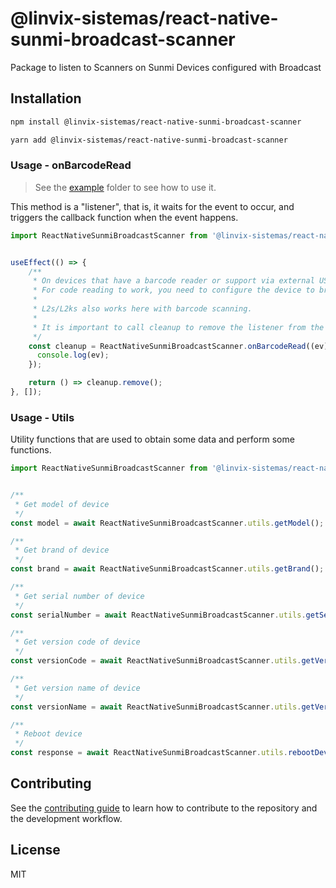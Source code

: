 # @linvix-sistemas/react-native-sunmi-broadcast-scanner

Package to listen to Scanners on Sunmi Devices configured with Broadcast

## Installation

```sh
npm install @linvix-sistemas/react-native-sunmi-broadcast-scanner
```

```sh
yarn add @linvix-sistemas/react-native-sunmi-broadcast-scanner
```

### Usage - onBarcodeRead
> See the [example](example/src/App.tsx) folder to see how to use it.

This method is a "listener", that is, it waits for the event to occur, and triggers the callback function when the event happens.
```ts
import ReactNativeSunmiBroadcastScanner from '@linvix-sistemas/react-native-sunmi-broadcast-scanner';


useEffect(() => {
    /**
     * On devices that have a barcode reader or support via external USB scanners.
     * For code reading to work, you need to configure the device to broadcast data and disable TextInput for text output.
     *
     * L2s/L2ks also works here with barcode scanning.
     *
     * It is important to call cleanup to remove the listener from the function when you want to stop receiving the read barcode.
     */
    const cleanup = ReactNativeSunmiBroadcastScanner.onBarcodeRead((ev) => {
      console.log(ev);
    });

    return () => cleanup.remove();
}, []);
```

### Usage - Utils
Utility functions that are used to obtain some data and perform some functions.

```ts
import ReactNativeSunmiBroadcastScanner from '@linvix-sistemas/react-native-sunmi-broadcast-scanner';


/**
 * Get model of device
 */
const model = await ReactNativeSunmiBroadcastScanner.utils.getModel();

/**
 * Get brand of device
 */
const brand = await ReactNativeSunmiBroadcastScanner.utils.getBrand();

/**
 * Get serial number of device
 */
const serialNumber = await ReactNativeSunmiBroadcastScanner.utils.getSerialNumber();

/**
 * Get version code of device
 */
const versionCode = await ReactNativeSunmiBroadcastScanner.utils.getVersionCode();

/**
 * Get version name of device
 */
const versionName = await ReactNativeSunmiBroadcastScanner.utils.getVersionName();

/**
 * Reboot device
 */
const response = await ReactNativeSunmiBroadcastScanner.utils.rebootDevice(reason: string);
```

## Contributing

See the [contributing guide](CONTRIBUTING.md) to learn how to contribute to the repository and the development workflow.

## License

MIT
